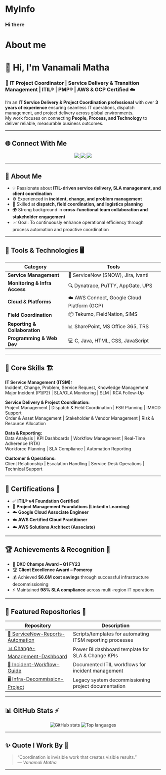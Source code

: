 # MyInfo
 ### Hi there
  # About me
# 👋 Hi, I'm **Vanamali Matha**

### 💼 IT Project Coordinator | Service Delivery & Transition Management | ITIL® | PMP® | AWS & GCP Certified ☁️

I’m an **IT Service Delivery & Project Coordination professional** with over **3 years of experience** ensuring seamless IT operations, dispatch management, and project delivery across global environments.  
My work focuses on connecting **People, Process, and Technology** to deliver reliable, measurable business outcomes.

---

## 🌐 Connect With Me

<p align="center">
  <a href="https://github.com/vanamalimatha123">
    <img src="https://img.shields.io/badge/GitHub-vanamalimatha123-black?logo=github&style=for-the-badge" />
  </a>
  <a href="https://www.linkedin.com/in/vanamalimatha123">
    <img src="https://img.shields.io/badge/LinkedIn-Vanamali%20Matha-blue?logo=linkedin&style=for-the-badge" />
  </a>
  <a href="mailto:mathavanamali121@gmail.com">
    <img src="https://img.shields.io/badge/Email-mathavanamali121%40gmail.com-red?logo=gmail&style=for-the-badge" />
  </a>
</p>

---

## 🚀 About Me

- 💡 Passionate about **ITIL-driven service delivery, SLA management, and client coordination**  
- ⚙️ Experienced in **incident, change, and problem management**  
- 🧠 Skilled at **dispatch, field coordination, and logistics planning**  
- 🌍 Strong background in **cross-functional team collaboration and stakeholder engagement**  
- 📈 Goal: To continuously enhance operational efficiency through process automation and proactive coordination  

---

## 🧰 Tools & Technologies 🖥️

| Category | Tools |
|-----------|-------|
| **Service Management** | 🧩 ServiceNow (SNOW), Jira, Ivanti |
| **Monitoring & Infra Access** | 🔍 Dynatrace, PuTTY, AppGate, UPS |
| **Cloud & Platforms** | ☁️ AWS Connect, Google Cloud Platform (GCP) |
| **Field Coordination** | 📦 Tekumo, FieldNation, SIMS |
| **Reporting & Collaboration** | 📊 SharePoint, MS Office 365, TRS |
| **Programming & Web Dev** | 💻 C, Java, HTML, CSS, JavaScript |

---

## 🧠 Core Skills 🏗️

**IT Service Management (ITSM):**  
Incident, Change, Problem, Service Request, Knowledge Management  
Major Incident (P1/P2) | SLA/OLA Monitoring | SLM | RCA Follow-Up  

**Service Delivery & Project Coordination:**  
Project Management | Dispatch & Field Coordination | FSR Planning | IMACD Support  
Order & Asset Management | Stakeholder & Vendor Management | Risk & Resource Allocation  

**Data & Reporting:**  
Data Analysis | KPI Dashboards | Workflow Management | Real-Time Adherence (RTA)  
Workforce Planning | SLA Compliance | Automation Reporting  

**Customer & Operations:**  
Client Relationship | Escalation Handling | Service Desk Operations | Technical Support  

---

## 🏅 Certifications 📜

- ✅ **ITIL® v4 Foundation Certified**  
- 🧩 **Project Management Foundations (LinkedIn Learning)**  
- ☁️ **Google Cloud Associate Engineer**  
- ☁️ **AWS Certified Cloud Practitioner**  
- ☁️ **AWS Solutions Architect (Associate)**  

---

## 🏆 Achievements & Recognition 🥇

- 🏅 **DXC Champs Award – Q1 FY23**  
- 🏆 **Client Excellence Award – Pomeroy**  
- 💰 Achieved **$6.6M cost savings** through successful infrastructure decommissioning  
- ⚡ Maintained **98% SLA compliance** across multi-region IT operations  

---

## 📂 Featured Repositories 📁

| Repository | Description |
|-------------|-------------|
| [🧾 ServiceNow-Reports-Automation](https://github.com/vanamalimatha123/ServiceNow-Reports-Automation) | Scripts/templates for automating ITSM reporting processes |
| [📊 Change-Management-Dashboard](https://github.com/vanamalimatha123/Change-Management-Dashboard) | Power BI dashboard template for SLA & Change KPIs |
| [📘 Incident-Workflow-Guide](https://github.com/vanamalimatha123/Incident-Workflow-Guide) | Documented ITIL workflows for incident management |
| [🖥️ Infra-Decommission-Project](https://github.com/vanamalimatha123/Infra-Decommission-Project) | Legacy system decommissioning project documentation |

---

## 📊 GitHub Stats ⚡

<p align="center">
  <img src="https://github-readme-stats.vercel.app/api?username=vanamalimatha123&show_icons=true&theme=blueberry" alt="GitHub stats" />
  <img src="https://github-readme-stats.vercel.app/api/top-langs/?username=vanamalimatha123&layout=compact&theme=blueberry" alt="Top languages" />
</p>

---

## ✨ Quote I Work By 💬

> “Coordination is invisible work that creates visible results.”  
> — *Vanamali Matha*

---

